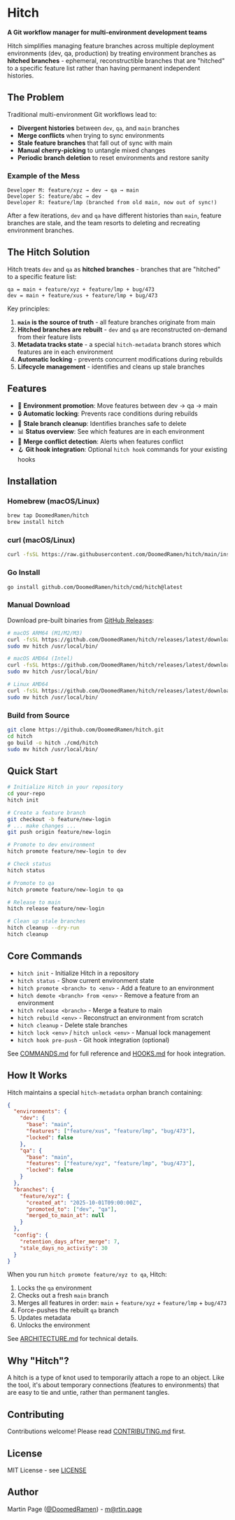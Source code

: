 # Hitch

**A Git workflow manager for multi-environment development teams**

Hitch simplifies managing feature branches across multiple deployment environments (dev, qa, production) by treating environment branches as **hitched branches** - ephemeral, reconstructible branches that are "hitched" to a specific feature list rather than having permanent independent histories.

## The Problem

Traditional multi-environment Git workflows lead to:

- **Divergent histories** between `dev`, `qa`, and `main` branches
- **Merge conflicts** when trying to sync environments
- **Stale feature branches** that fall out of sync with main
- **Manual cherry-picking** to untangle mixed changes
- **Periodic branch deletion** to reset environments and restore sanity

### Example of the Mess

```
Developer M: feature/xyz → dev → qa → main
Developer S: feature/abc → dev
Developer R: feature/lmp (branched from old main, now out of sync!)
```

After a few iterations, `dev` and `qa` have different histories than `main`, feature branches are stale, and the team resorts to deleting and recreating environment branches.

## The Hitch Solution

Hitch treats `dev` and `qa` as **hitched branches** - branches that are "hitched" to a specific feature list:

```
qa = main + feature/xyz + feature/lmp + bug/473
dev = main + feature/xus + feature/lmp + bug/473
```

Key principles:

1. **`main` is the source of truth** - all feature branches originate from main
2. **Hitched branches are rebuilt** - `dev` and `qa` are reconstructed on-demand from their feature lists
3. **Metadata tracks state** - a special `hitch-metadata` branch stores which features are in each environment
4. **Automatic locking** - prevents concurrent modifications during rebuilds
5. **Lifecycle management** - identifies and cleans up stale branches

## Features

- 🔄 **Environment promotion**: Move features between dev → qa → main
- 🔒 **Automatic locking**: Prevents race conditions during rebuilds
- 🧹 **Stale branch cleanup**: Identifies branches safe to delete
- 📊 **Status overview**: See which features are in each environment
- 🎯 **Merge conflict detection**: Alerts when features conflict
- 🪝 **Git hook integration**: Optional `hitch hook` commands for your existing hooks

## Installation

### Homebrew (macOS/Linux)

```bash
brew tap DoomedRamen/hitch
brew install hitch
```

### curl (macOS/Linux)

```bash
curl -fsSL https://raw.githubusercontent.com/DoomedRamen/hitch/main/install.sh | bash
```

### Go Install

```bash
go install github.com/DoomedRamen/hitch/cmd/hitch@latest
```

### Manual Download

Download pre-built binaries from [GitHub Releases](https://github.com/DoomedRamen/hitch/releases/latest):

```bash
# macOS ARM64 (M1/M2/M3)
curl -fsSL https://github.com/DoomedRamen/hitch/releases/latest/download/hitch_<version>_darwin_arm64.tar.gz | tar -xz
sudo mv hitch /usr/local/bin/

# macOS AMD64 (Intel)
curl -fsSL https://github.com/DoomedRamen/hitch/releases/latest/download/hitch_<version>_darwin_amd64.tar.gz | tar -xz
sudo mv hitch /usr/local/bin/

# Linux AMD64
curl -fsSL https://github.com/DoomedRamen/hitch/releases/latest/download/hitch_<version>_linux_amd64.tar.gz | tar -xz
sudo mv hitch /usr/local/bin/
```

### Build from Source

```bash
git clone https://github.com/DoomedRamen/hitch.git
cd hitch
go build -o hitch ./cmd/hitch
sudo mv hitch /usr/local/bin/
```

## Quick Start

```bash
# Initialize Hitch in your repository
cd your-repo
hitch init

# Create a feature branch
git checkout -b feature/new-login
# ... make changes ...
git push origin feature/new-login

# Promote to dev environment
hitch promote feature/new-login to dev

# Check status
hitch status

# Promote to qa
hitch promote feature/new-login to qa

# Release to main
hitch release feature/new-login

# Clean up stale branches
hitch cleanup --dry-run
hitch cleanup
```

## Core Commands

- `hitch init` - Initialize Hitch in a repository
- `hitch status` - Show current environment state
- `hitch promote <branch> to <env>` - Add a feature to an environment
- `hitch demote <branch> from <env>` - Remove a feature from an environment
- `hitch release <branch>` - Merge a feature to main
- `hitch rebuild <env>` - Reconstruct an environment from scratch
- `hitch cleanup` - Delete stale branches
- `hitch lock <env>` / `hitch unlock <env>` - Manual lock management
- `hitch hook pre-push` - Git hook integration (optional)

See [COMMANDS.md](./COMMANDS.md) for full reference and [HOOKS.md](./HOOKS.md) for hook integration.

## How It Works

Hitch maintains a special `hitch-metadata` orphan branch containing:

```json
{
  "environments": {
    "dev": {
      "base": "main",
      "features": ["feature/xus", "feature/lmp", "bug/473"],
      "locked": false
    },
    "qa": {
      "base": "main",
      "features": ["feature/xyz", "feature/lmp", "bug/473"],
      "locked": false
    }
  },
  "branches": {
    "feature/xyz": {
      "created_at": "2025-10-01T09:00:00Z",
      "promoted_to": ["dev", "qa"],
      "merged_to_main_at": null
    }
  },
  "config": {
    "retention_days_after_merge": 7,
    "stale_days_no_activity": 30
  }
}
```

When you run `hitch promote feature/xyz to qa`, Hitch:

1. Locks the `qa` environment
2. Checks out a fresh `main` branch
3. Merges all features in order: `main` + `feature/xyz` + `feature/lmp` + `bug/473`
4. Force-pushes the rebuilt `qa` branch
5. Updates metadata
6. Unlocks the environment

See [ARCHITECTURE.md](./ARCHITECTURE.md) for technical details.

## Why "Hitch"?

A hitch is a type of knot used to temporarily attach a rope to an object. Like the tool, it's about temporary connections (features to environments) that are easy to tie and untie, rather than permanent tangles.

## Contributing

Contributions welcome! Please read [CONTRIBUTING.md](./CONTRIBUTING.md) first.

## License

MIT License - see [LICENSE](./LICENSE)

## Author

Martin Page ([@DoomedRamen](https://github.com/DoomedRamen)) - m@rtin.page
